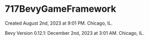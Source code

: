 # 717BevyGameFramework
Created August 2nd, 2023 at 9:01 PM. Chicago, IL.

Bevy Version 0.12.1: December 2nd, 2023 at 3:01 AM. Chicago, IL.
